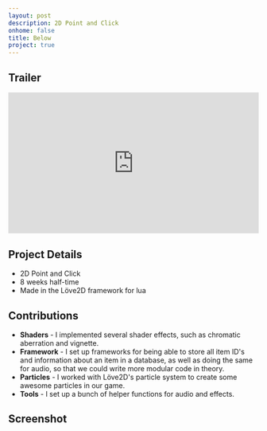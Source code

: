 ```yaml
---
layout: post
description: 2D Point and Click
onhome: false
title: Below
project: true
---
```

## Trailer
<style>.embed-container { position: relative; padding-bottom: 56.25%; height: 0; overflow: hidden; max-width: 100%; } .embed-container iframe, .embed-container object, .embed-container embed { position: absolute; top: 0; left: 0; width: 100%; height: 100%; }</style><div class='embed-container'><iframe src='https://www.youtube.com/embed/x8qRmoPwuxQ' frameborder='0' allowfullscreen></iframe></div>

## Project Details
- 2D Point and Click
- 8 weeks half-time
- Made in the Löve2D framework for lua

## Contributions
- **Shaders** - I implemented several shader effects, such as chromatic aberration and vignette.
- **Framework** - I set up frameworks for being able to store all item ID's and information about an item in a database, as well as doing the same for audio, so that we could write more modular code in theory.
- **Particles** - I worked with Löve2D's particle system to create some awesome particles in our game.
- **Tools** - I set up a bunch of helper functions for audio and effects.

## Screenshot
![]()